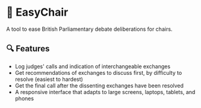 # 💺 EasyChair
A tool to ease British Parliamentary debate deliberations for chairs.
## 🔍 Features
* Log judges' calls and indication of interchangeable exchanges
* Get recommendations of exchanges to discuss first, by difficulty to resolve (easiest to hardest)
* Get the final call after the dissenting exchanges have been resolved
* A responsive interface that adapts to large screens, laptops, tablets, and phones
